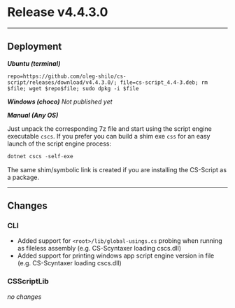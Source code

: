 # Release v4.4.3.0

---

## Deployment

_**Ubuntu (terminal)**_

```
repo=https://github.com/oleg-shilo/cs-script/releases/download/v4.4.3.0/; file=cs-script_4.4-3.deb; rm $file; wget $repo$file; sudo dpkg -i $file
```

_**Windows (choco)**_
_Not published yet_

_**Manual (Any OS)**_

Just unpack the corresponding 7z file and start using the script engine executable `cscs`.
If you prefer you can build a shim exe `css` for an easy launch of the script engine process:

```C#
dotnet cscs -self-exe
```

The same shim/symbolic link is created if you are installing the CS-Script as a package.

---

## Changes

### CLI

- Added support for `<root>/lib/global-usings.cs` probing when running as fileless assembly (e.g. CS-Scyntaxer loading cscs.dll)
- Added support for printing windows app script engine version in file (e.g. CS-Scyntaxer loading cscs.dll)

### CSScriptLib

_no changes_
